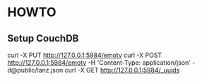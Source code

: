# HOWTO

## Setup CouchDB

curl -X PUT http://127.0.0.1:5984/emotv
curl -X POST http://127.0.0.1:5984/emotv -H 'Content-Type: application/json' -d@public/lanz.json
curl -X GET http://127.0.0.1:5984/_uuids
